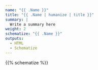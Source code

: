 ```yaml
---
name: "{{ .Name }}"
title: "{{ .Name | humanize | title }}"
summary: |
  Write a summary here
weight: 2
schematize: "{{ .Name }}"
outputs:
  - HTML
  - Schematize
---
```


{{% schematize %}}
